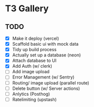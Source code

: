 # T3 Gallery

## TODO

- [x] Make it deploy (vercel)
- [x] Scaffold basic ui with mock data
- [x] Tidy up build process
- [x] Actually set up a database (neon)
- [x] Attach database to UI
- [x] Add Auth (w/ clerk)
- [ ] Add image upload
- [ ] Error Management (w/ Sentry)
- [ ] Routing/ image upload (parallel route)
- [ ] Delete button (w/ Server actions)
- [ ] Anlytics (Posthog)
- [ ] Ratelimiting (upstash)
